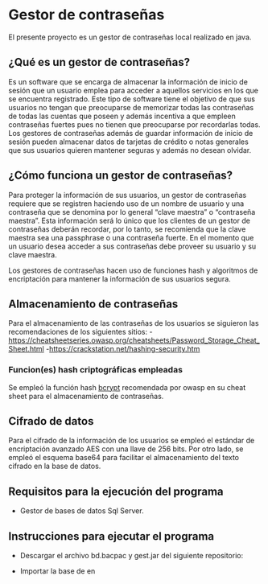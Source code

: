 # Gestor de contraseñas
El presente proyecto es un gestor de contraseñas local realizado en java.

## ¿Qué es un gestor de contraseñas?
Es un software que se encarga de almacenar la información de inicio de sesión que un usuario emplea 
para acceder a aquellos servicios en los que se encuentra registrado. Este tipo de software tiene el 
objetivo de que sus usuarios no tengan que preocuparse de memorizar todas las contraseñas de todas las 
cuentas que poseen y además incentiva a que empleen contraseñas fuertes pues no tienen que preocuparse 
por recordarlas todas. Los gestores de contraseñas además de guardar información de inicio de sesión 
pueden almacenar datos de tarjetas de crédito o notas generales que sus usuarios quieren mantener seguras 
y además no desean olvidar.

## ¿Cómo funciona un gestor de contraseñas?
Para proteger la información de sus usuarios, un gestor de contraseñas requiere que se registren 
haciendo uso de un nombre de usuario y una contraseña que se denomina por lo general “clave maestra” o “contraseña maestra”. 
Esta información será lo único que los clientes de un gestor de contraseñas deberán recordar, por lo tanto, se recomienda que 
la clave maestra sea una passphrase o una contraseña fuerte. En el momento que un usuario desea acceder a sus contraseñas debe 
proveer su usuario y su clave maestra.

Los gestores de contraseñas hacen uso de funciones hash y algoritmos de encriptación para mantener la información de sus usuarios 
segura.

## Almacenamiento de contraseñas
Para el almacenamiento de las contraseñas de los usuarios se siguieron las recomendaciones de los siguientes sitios:
-https://cheatsheetseries.owasp.org/cheatsheets/Password_Storage_Cheat_Sheet.html
-https://crackstation.net/hashing-security.htm
### Funcion(es) hash criptográficas empleadas

Se empleó la función hash [bcrypt](https://auth0.com/blog/hashing-in-action-understanding-bcrypt/) recomendada por owasp en su cheat sheet para 
el almacenamiento de contraseñas.

## Cifrado de datos
Para el cifrado de la información de los usuarios se empleó el estándar de encriptación avanzado AES con una llave de 256 bits.
Por otro lado, se empleó el esquema base64 para facilitar el almacenamiento del texto cifrado en la base de datos.

## Requisitos para la ejecución del programa
- Gestor de bases de datos Sql Server.

## Instrucciones para ejecutar el programa
- Descargar el archivo bd.bacpac y gest.jar del siguiente repositorio:

- Importar la base de en 
